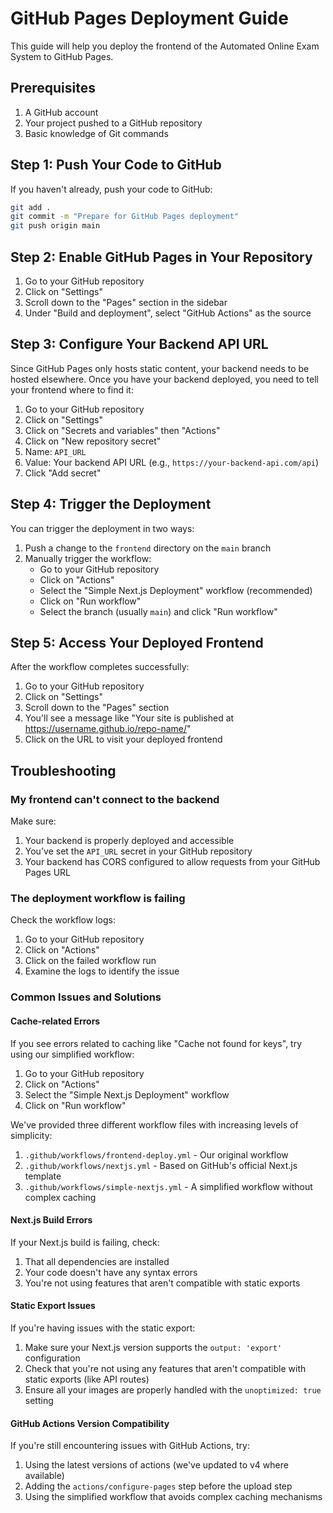 # GitHub Pages Deployment Guide

This guide will help you deploy the frontend of the Automated Online Exam System to GitHub Pages.

## Prerequisites

1. A GitHub account
2. Your project pushed to a GitHub repository
3. Basic knowledge of Git commands

## Step 1: Push Your Code to GitHub

If you haven't already, push your code to GitHub:

```bash
git add .
git commit -m "Prepare for GitHub Pages deployment"
git push origin main
```

## Step 2: Enable GitHub Pages in Your Repository

1. Go to your GitHub repository
2. Click on "Settings"
3. Scroll down to the "Pages" section in the sidebar
4. Under "Build and deployment", select "GitHub Actions" as the source

## Step 3: Configure Your Backend API URL

Since GitHub Pages only hosts static content, your backend needs to be hosted elsewhere. Once you have your backend deployed, you need to tell your frontend where to find it:

1. Go to your GitHub repository
2. Click on "Settings"
3. Click on "Secrets and variables" then "Actions"
4. Click on "New repository secret"
5. Name: `API_URL`
6. Value: Your backend API URL (e.g., `https://your-backend-api.com/api`)
7. Click "Add secret"

## Step 4: Trigger the Deployment

You can trigger the deployment in two ways:

1. Push a change to the `frontend` directory on the `main` branch
2. Manually trigger the workflow:
   - Go to your GitHub repository
   - Click on "Actions"
   - Select the "Simple Next.js Deployment" workflow (recommended)
   - Click on "Run workflow"
   - Select the branch (usually `main`) and click "Run workflow"

## Step 5: Access Your Deployed Frontend

After the workflow completes successfully:

1. Go to your GitHub repository
2. Click on "Settings"
3. Scroll down to the "Pages" section
4. You'll see a message like "Your site is published at https://username.github.io/repo-name/"
5. Click on the URL to visit your deployed frontend

## Troubleshooting

### My frontend can't connect to the backend

Make sure:
1. Your backend is properly deployed and accessible
2. You've set the `API_URL` secret in your GitHub repository
3. Your backend has CORS configured to allow requests from your GitHub Pages URL

### The deployment workflow is failing

Check the workflow logs:
1. Go to your GitHub repository
2. Click on "Actions"
3. Click on the failed workflow run
4. Examine the logs to identify the issue

### Common Issues and Solutions

#### Cache-related Errors

If you see errors related to caching like "Cache not found for keys", try using our simplified workflow:

1. Go to your GitHub repository
2. Click on "Actions"
3. Select the "Simple Next.js Deployment" workflow
4. Click on "Run workflow"

We've provided three different workflow files with increasing levels of simplicity:

1. `.github/workflows/frontend-deploy.yml` - Our original workflow
2. `.github/workflows/nextjs.yml` - Based on GitHub's official Next.js template
3. `.github/workflows/simple-nextjs.yml` - A simplified workflow without complex caching

#### Next.js Build Errors

If your Next.js build is failing, check:
1. That all dependencies are installed
2. Your code doesn't have any syntax errors
3. You're not using features that aren't compatible with static exports

#### Static Export Issues

If you're having issues with the static export:
1. Make sure your Next.js version supports the `output: 'export'` configuration
2. Check that you're not using any features that aren't compatible with static exports (like API routes)
3. Ensure all your images are properly handled with the `unoptimized: true` setting

#### GitHub Actions Version Compatibility

If you're still encountering issues with GitHub Actions, try:
1. Using the latest versions of actions (we've updated to v4 where available)
2. Adding the `actions/configure-pages` step before the upload step
3. Using the simplified workflow that avoids complex caching mechanisms 